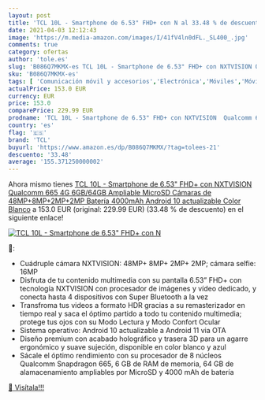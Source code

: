 ```yaml
---
layout: post
title: 'TCL 10L - Smartphone de 6.53" FHD+ con N al 33.48 % de descuento'
date: 2021-04-03 12:12:43
image: 'https://m.media-amazon.com/images/I/41fV4ln0dFL._SL400_.jpg'
comments: true
category: ofertas
author: 'tole.es'
slug: 'B086Q7MKMX-es TCL 10L - Smartphone de 6.53" FHD+ con NXTVISION Qualcomm...'
sku: 'B086Q7MKMX-es'
tags: [ 'Comunicación móvil y accesorios','Electrónica','Móviles','Móviles y smartphones libres','android','tcl', ]
actualPrice: 153.0 EUR
currency: EUR
price: 153.0
comparePrice: 229.99 EUR
prodname: 'TCL 10L - Smartphone de 6.53" FHD+ con NXTVISION  Qualcomm 665 4G  6GB/64GB Ampliable MicroSD  Cámaras de 48MP+8MP+2MP+2MP  Batería 4000mAh  Android 10 actualizable  Color Blanco'
country: 'es'
flag: '🇪🇸'
brand: 'TCL'
buyurl: 'https://www.amazon.es/dp/B086Q7MKMX/?tag=tolees-21'
descuento: '33.48'
average: '155.371250000002'
---
```


Ahora mismo tienes [TCL 10L - Smartphone de 6.53" FHD+ con NXTVISION  Qualcomm 665 4G  6GB/64GB Ampliable MicroSD  Cámaras de 48MP+8MP+2MP+2MP  Batería 4000mAh  Android 10 actualizable  Color Blanco](https://www.amazon.es/dp/B086Q7MKMX/?tag=tolees-21) a 153.0 EUR (original: 229.99 EUR) (33.48 %  de descuento) en el siguiente enlace!

[![TCL 10L - Smartphone de 6.53" FHD+ con N](https://m.media-amazon.com/images/I/41fV4ln0dFL._SL400_.jpg)](https://www.amazon.es/dp/B086Q7MKMX/?tag=tolees-21)

🔎:

- Cuádruple cámara NXTVISION: 48MP+ 8MP+ 2MP+ 2MP; cámara selfie: 16MP
- Disfruta de tu contenido multimedia con su pantalla 6.53” FHD+ con tecnología NXTVISION con procesador de imágenes y vídeo dedicado, y conecta hasta 4 dispositivos con Super Bluetooth a la vez
- Transfroma tus videos a formato HDR gracias a su remasterizador en tiempo real y saca el óptimo partido a todo tu contenido multimedia; protege tus ojos con su Modo Lectura y Modo Confort Ocular
- Sistema operativo: Android 10 actualizable a Android 11 via OTA
- Diseño premium con acabado holográfico y trasera 3D para un agarre ergonómico y suave sujeción, disponible en color blanco y azul
- Sácale el óptimo rendimiento con su procesador de 8 núcleos Qualcomm Snapdragon 665, 6 GB de RAM de memoria, 64 GB de alamacenamiento ampliables por MicroSD y 4000 mAh de batería

[🛒 Visítala!!!](https://www.amazon.es/dp/B086Q7MKMX/?tag=tolees-21)
